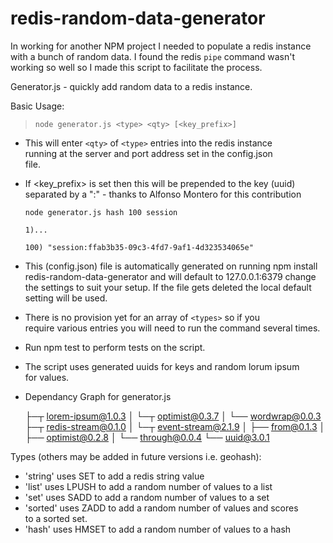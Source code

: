 # redis-random-data-generator

In working for another NPM project I needed to populate a redis instance with a bunch of random data. I found the redis `pipe` command wasn't working so well so I made this script to facilitate the process. 



 Generator.js - quickly add random data to a redis instance.        

 Basic Usage:                                                       

 > `node generator.js <type> <qty> [<key_prefix>]`
                                                                    
 * This will enter `<qty>` of `<type>` entries into the redis instance  
   running at the server and port address set in the config.json    
   file.                                                            

 * If <key_prefix> is set then this will be prepended to the key (uuid)
   separated by a ":" - thanks to Alfonso Montero for this contribution 
 
   `node generator.js hash 100 session`

   `1)...`
   
   `100) "session:ffab3b35-09c3-4fd7-9af1-4d323534065e"`
                                                                    
 * This (config.json) file is automatically generated on running
   npm install redis-random-data-generator and will default to 
   127.0.0.1:6379 change  the settings to suit your setup. If the
   file gets deleted the local default setting will be used.                              
                                                                    
 * There is no provision yet for an array of `<types>` so if you      
   require various entries you will need to run the command several 
   times.                                                           
                                                                    
 * Run npm test to perform tests on the script.                     
                                                                    
 * The script uses generated uuids for keys and random lorum ipsum  
   for values.                                                      
                                                                    
 * Dependancy Graph for generator.js                                
                                                                     
    ├─┬ lorem-ipsum@1.0.3
    │ └─┬ optimist@0.3.7
    │   └── wordwrap@0.0.3
    ├─┬ redis-stream@0.1.0
    │ └─┬ event-stream@2.1.9
    │   ├── from@0.1.3
    │   ├── optimist@0.2.8
    │   └── through@0.0.4
    └── uuid@3.0.1
                                          
                                                                    

 Types (others may be added in future versions i.e. geohash):       

 * 'string'  uses SET to add a redis string value                   
 * 'list'    uses LPUSH to add a random number of values to a list  
 * 'set'     uses SADD to add a random number of values to a set    
 * 'sorted'  uses ZADD to add a random number of values and scores  
   to a sorted set.                                                 
 * 'hash'    uses HMSET to add a random number of values to a hash
